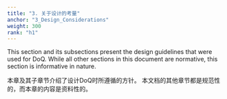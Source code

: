 ```yaml
---
title: "3. 关于设计的考量"
anchor: "3_Design_Considerations"
weight: 300
rank: "h1"
---
```


This section and its subsections present the design guidelines that were used for DoQ. While all other sections in this document are normative, this section is informative in nature.

本章及其子章节介绍了设计DoQ时所遵循的方针。
本文档的其他章节都是规范性的，而本章的内容是资料性的。
